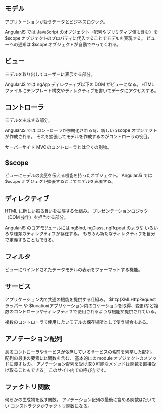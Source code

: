 ## モデル
アプリケーションが扱うデータとビジネスロジック。

AngularJS では JavaScript のオブジェクト（配列やプリミティブ値も含む）を $scope オブジェクトのプロパティに代入することでモデルを表現する。
ビューへの通知は $scope オブジェクトが自動でやってくれる。

## ビュー
モデルを取り出してユーザーに表示する部分。

AngularJS では ngApp ディレクティブ以下の DOM がビューになる。
HTML ファイルにテンプレート構文やディレクティブを書いてデータにアクセスする。

## コントローラ
モデルを生成する部分。

AngularJS では コントローラが初期化される時、新しい $scope オブジェクトが作成される。
それを拡張してモデルを作成するのがコントローラの役目。

サーバーサイド MVC のコントローラとは全くの別物。

## $scope
ビューにモデルの変更を伝える機能を持ったオブジェクト。
AngularJS では $scope オブジェクト拡張することでモデルを表現する。

## ディレクティブ
HTML に新しい振る舞いを拡張する仕組み。
プレゼンテーションロジック（DOM 操作）を担当する部分。

AngularJS のコアモジュールには ngBind, ngClass, ngRepeat のような
いろいろな種類のディレクティブが存在する。
もちろん新たなディレクティブを自分で定義することもできる。

## フィルタ
ビューにバインドされたデータモデルの表示をフォーマットする機能。

## サービス
アプリケーション内で共通の機能を提供する仕組み。
$http(XMLHttpRequest ラッパー)や $location(アプリケーション内のロケーションを取得、変更)など複数のコントローラやディレクティブで使用されるような機能が提供されている。

複数のコントローラで使用したいモデルの保存場所として使う場合もある。

## アノテーション配列
あるコントローラやサービスが依存しているサービスの名前を列挙した配列。
配列の最後の要素には関数を含む。
基本的には module オブジェクトのメソッドに渡すもの。
アノテーション配列を受け取り可能なメソッドは関数を直接受け取ることもできる。
このサイト内での呼び方です。

## ファクトリ関数
何らかの生成物を返す関数。
アノテーション配列の最後に含める関数はたいてい
コンストラクタかファクトリ関数になる。
